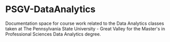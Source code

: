 # PSGV-DataAnalytics

Documentation space for course work related to the Data Analytics classes taken at The Pennsylvania State University - Great Valley for the Master's in Professional Sciences Data Analytics degree.
